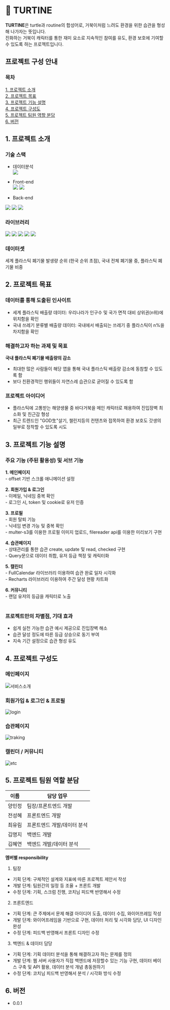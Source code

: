 # 🐢 TURTINE


  **TURTINE**은 turtle과 routine의 합성어로, 거북이처럼 느려도 환경을 위한 습관을 형성해 나가자는 뜻입니다.<br/>
  진화하는 거북이 캐릭터를 통한 재미 요소로 지속적인 참여를 유도, 환경 보호에 기여할 수 있도록 하는 프로젝트입니다.


## 프로젝트 구성 안내
### **목차**<br/>
[1. 프로젝트 소개](#1-프로젝트-소개)<br/>
[2. 프로젝트 목표](#2-프로젝트-목표)<br/>
[3. 프로젝트 기능 설명](#3-프로젝트-기능-설명)<br/>
[4. 프로젝트 구성도](#4-프로젝트-구성도)<br/>
[5. 프로젝트 팀원 역할 분담](#5-프로젝트-팀원-역할-분담)<br/>
[6. 버전](#6-버전)<br/>

## 1. 프로젝트 소개

### 기술 스택 <br/>
 - 데이터분석 <br/>
  <img src="https://img.shields.io/badge/Python-3776AB?style=flat-square&logo=Python&logoColor=white"/> <br/>
  
 - Front-end <br/>
   <img src="https://img.shields.io/badge/JavaScript-F7DF1E?style=flat-square&logo=javascript&logoColor=black"/>
   <img src="https://img.shields.io/badge/React-61DAFB?style=flat-square&logo=React&logoColor=black"/> <br/>

 - Back-end <br/>
  <img src="https://img.shields.io/badge/Node.js-339933?style=flat-square&logo=Node.js&logoColor=white"/>
  <img src="https://img.shields.io/badge/Express-000000?style=flat-square&logo=Express&logoColor=white"/>
  <img src="https://img.shields.io/badge/mysql-4479A1?style=flat-square&logo=mysql&logoColor=white"/> <br/>

### 라이브러리 <br/>
  <img src="https://img.shields.io/badge/NumPy-013243?style=flat-square&logo=NumPy&logoColor=white"/>
  <img src="https://img.shields.io/badge/Bootstrap-7952B3?style=flat-square&logo=Bootstrap&logoColor=white"/>
  <img src="https://img.shields.io/badge/multer-FF9E0F?style=flat-square&logo=multer&logoColor=white"/>
  <img src="https://img.shields.io/badge/matplotlib-0ABF53?style=flat-square&logo=multer&logoColor=white"/>
  <img src="https://img.shields.io/badge/fullcalendar-7F2B7B?style=flat-square&logo=fullcalendar&logoColor=white"/><br/>

### 데이터셋
 세계 플라스틱 폐기물 발생량 순위 (한국 순위 초점), 국내 전체 폐기물 중, 플라스틱 폐기물 비중 <br/>



## 2. 프로젝트 목표

  ### 데이터를 통해 도출된 인사이트
  - 세계 플라스틱 배출량 데이터: 우리나라가 인구수 및 국가 면적 대비 상위권(n위)에 위치함을 확인
  - 국내 쓰레기 분류별 배출량 데이터: 국내에서 배출되는 쓰레기 중 플라스틱이 n%을 차지함을 확인

  ### 해결하고자 하는 과제 및 목표
  **국내 플라스틱 폐기물 배출량의 감소**<br/>
  - 최대한 많은 사람들이 해당 앱을 통해 국내 플라스틱 배출량 감소에 동참할 수 있도록 함
  - 보다 친환경적인 행위들이 자연스레 습관으로 굳어질 수 있도록 함

  ### 프로젝트 아이디어
  - 플라스틱에 고통받는 해양생물 중 바다거북을 메인 캐릭터로 채용하여 진입장벽 최소화 및 친근감 형성
  - 최근 트렌드인  "GOD生"살기, 챌린지등의 컨텐츠와 접목하여 환경 보호도 갓생의 일부로 정착할 수 있도록 시도



## 3. 프로젝트 기능 설명

  ### 주요 기능 (주된 활용성) 및 서브 기능
  **1. 메인페이지**<br/>
    - offset 기반 스크롤 애니메이션 설정

  **2. 회원가입 & 로그인**<br/>
    - 이메일, 닉네임 중복 확인<br/>
    - 로그인 시, token 및 cookie로 유저 인증

  **3. 프로필**<br/>
    - 회원 탈퇴 기능<br/>
    - 닉네임 변경 가능 및 중복 확인<br/>
    - multer-s3를 이용한 프로필 이미지 업로드, filereader api를 이용한 미리보기 구현

  **4. 습관페이지**<br/>
    - 상태관리를 통한 습관 create, update 및 read, checked 구현<br/>
    - Query문으로 데이터 취합, 유저 등급 책정 및 캐릭터화

  **5. 캘린더**<br/>
    - FullCalendar 라이브러리 이용하여 습관 완료 일자 시각화<br/>
    - Recharts 라이브러리 이용하여 주간 달성 현황 차트화

  **6. 커뮤니티**<br/>
    - 랜덤 유저의 등급을 캐릭터로 노출<br/><br/>

  
  ### 프로젝트만의 차별점, 기대 효과
  - 쉽게 실천 가능한 습관 예시 제공으로 진입장벽 해소<br/>
  - 습관 달성 정도에 따른 등급 상승으로 동기 부여<br/>
  - 지속 기간 설정으로 습관 형성 유도<br/>


## 4. 프로젝트 구성도
### 메인페이지
![서비스소개](/uploads/13688b812645cdd86d8f85e267386a0a/서비스소개.png)<br/>
### 회원가입 & 로그인 & 프로필
![login](/uploads/9198a4d834ac532964c96b301480a9aa/login.png)<br/>
### 습관페이지
![traking](/uploads/29735e5b9315364f427333a79f57e30a/traking.png)<br/>
### 캘린더 / 커뮤니티
![etc](/uploads/cc183557cf56009e1788ccfb7e47cae0/etc.png)<br/>


## 5. 프로젝트 팀원 역할 분담
| 이름 | 담당 업무 |
| ------ | ------ |
| 양민정 | 팀장/프론트엔드 개발 |
| 전성혜 | 프론트엔드 개발 |
| 최유림 | 프론트엔드 개발/데이터 분석 |
| 김명지 | 백엔드 개발 |
| 김혜연| 백엔드 개발/데이터 분석 |

**멤버별 responsibility**

1. 팀장 

- 기획 단계: 구체적인 설계와 지표에 따른 프로젝트 제안서 작성
- 개발 단계: 팀원간의 일정 등 조율 + 프론트 개발
- 수정 단계: 기획, 스크럼 진행, 코치님 피드백 반영해서 수정

2. 프론트엔드 

- 기획 단계: 큰 주제에서 문제 해결 아이디어 도출, 데이터 수집, 와이어프레임 작성
- 개발 단계: 와이어프레임을 기반으로 구현, 데이터 처리 및 시각화 담당, UI 디자인 완성
- 수정 단계: 피드백 반영해서 프론트 디자인 수정

 3. 백엔드 & 데이터 담당  

- 기획 단계: 기획 데이터 분석을 통해 해결하고자 하는 문제를 정의
- 개발 단계: 웹 서버 사용자가 직접 백엔드에 저장할수 있는 기능 구현, 데이터 베이스 구축 및 API 활용, 데이터 분석 개념 총동원하기
- 수정 단계: 코치님 피드백 반영해서 분석 / 시각화 방식 수정<br/>

## 6. 버전
  - 0.0.1


